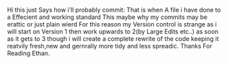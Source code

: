 Hi this just Says how i'll probably commit:
That is when A file i have done to a Effecient and working standard 
This maybe why my commits may be erattic or just plain wierd
For this reason my Version control is strange as i will start on Version 1 then work upwards to 2(by Large Edits etc..) 
as soon as it gets to 3 though i will create a complete rewrite of the 
code keeping it reatvily fresh,new and gernrally more tidy and less spreadic.
Thanks For Reading Ethan.
